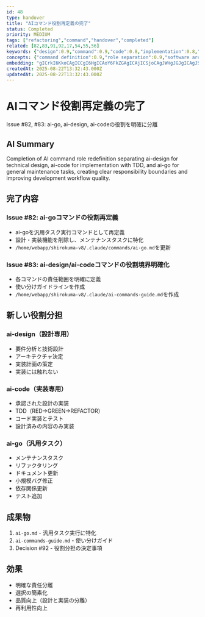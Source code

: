 ```yaml
---
id: 48
type: handover
title: "AIコマンド役割再定義の完了"
status: Completed
priority: MEDIUM
tags: ["refactoring","command","handover","completed"]
related: [82,83,91,92,17,54,55,56]
keywords: {"design":0.9,"command":0.9,"code":0.8,"implementation":0.8,"tdd":0.8}
concepts: {"command definition":0.9,"role separation":0.9,"software architecture":0.8,"development workflow":0.8,"test driven development":0.8}
embedding: "gICrkI6KkoCAgICCgI6HgICAoY6FkZGAgICAjICSjoCAgJWHgJGJgICAgJSAjpCAgICdgIOKgYCAgICTgIWPgICAh4GMgYCAgICAlYCAj4CAgI+AkoCIgICAgJGAg4eAgICigpCHkICAgICHgICBgICAsIqSkIqAgICAgICFgIA="
createdAt: 2025-08-22T13:32:43.000Z
updatedAt: 2025-08-22T13:32:43.000Z
---
```


# AIコマンド役割再定義の完了

Issue #82, #83: ai-go, ai-design, ai-codeの役割を明確に分離

## AI Summary

Completion of AI command role redefinition separating ai-design for technical design, ai-code for implementation with TDD, and ai-go for general maintenance tasks, creating clear responsibility boundaries and improving development workflow quality.

## 完了内容

### Issue #82: ai-goコマンドの役割再定義
- ai-goを汎用タスク実行コマンドとして再定義
- 設計・実装機能を削除し、メンテナンスタスクに特化
- `/home/webapp/shirokuma-v8/.claude/commands/ai-go.md`を更新

### Issue #83: ai-design/ai-codeコマンドの役割境界明確化
- 各コマンドの責任範囲を明確に定義
- 使い分けガイドラインを作成
- `/home/webapp/shirokuma-v8/.claude/ai-commands-guide.md`を作成

## 新しい役割分担

### ai-design（設計専用）
- 要件分析と技術設計
- アーキテクチャ決定
- 実装計画の策定
- 実装には触れない

### ai-code（実装専用）
- 承認された設計の実装
- TDD（RED→GREEN→REFACTOR）
- コード実装とテスト
- 設計済みの内容のみ実装

### ai-go（汎用タスク）
- メンテナンスタスク
- リファクタリング
- ドキュメント更新
- 小規模バグ修正
- 依存関係更新
- テスト追加

## 成果物
1. `ai-go.md` - 汎用タスク実行に特化
2. `ai-commands-guide.md` - 使い分けガイド
3. Decision #92 - 役割分担の決定事項

## 効果
- 明確な責任分離
- 選択の簡素化
- 品質向上（設計と実装の分離）
- 再利用性向上
